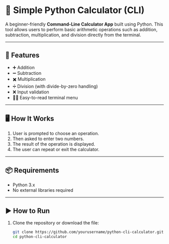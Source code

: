 # 🧮 Simple Python Calculator (CLI)

A beginner-friendly **Command-Line Calculator App** built using Python. This tool allows users to perform basic arithmetic operations such as addition, subtraction, multiplication, and division directly from the terminal.

---

## 🚀 Features

- ➕ Addition  
- ➖ Subtraction  
- ✖️ Multiplication  
- ➗ Division (with divide-by-zero handling)  
- ❌ Input validation  
- 👨‍💻 Easy-to-read terminal menu

---

## 🖥️ How It Works

1. User is prompted to choose an operation.
2. Then asked to enter two numbers.
3. The result of the operation is displayed.
4. The user can repeat or exit the calculator.

---

## 📦 Requirements

- Python 3.x  
- No external libraries required

---

## ▶️ How to Run

1. Clone the repository or download the file:
   ```bash
   git clone https://github.com/yourusername/python-cli-calculator.git
   cd python-cli-calculator
